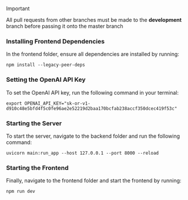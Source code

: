 > [!IMPORTANT]
> All pull requests from other branches must be made to the **development** branch before passing it onto the master branch

### Installing Frontend Dependencies

In the frontend folder, ensure all dependencies are installed by running:
```
npm install --legacy-peer-deps
```
### Setting the OpenAI API Key

To set the OpenAI API key, run the following command in your terminal:
```
export OPENAI_API_KEY="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"
```
### Starting the Server

To start the server, navigate to the backend folder and run the following command:
```
uvicorn main:run_app --host 127.0.0.1 --port 8000 --reload
```
### Starting the Frontend

Finally, navigate to the frontend folder and start the frontend by running:
```
npm run dev
```
